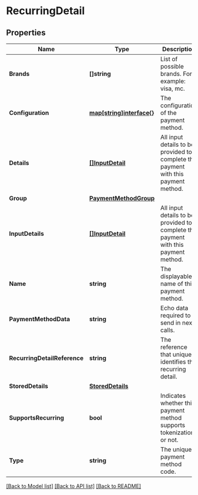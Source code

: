 # RecurringDetail

## Properties

Name | Type | Description | Notes
------------ | ------------- | ------------- | -------------
**Brands** | **[]string** | List of possible brands. For example: visa, mc. | [optional] 
**Configuration** | [**map[string]interface{}**](.md) | The configuration of the payment method. | [optional] 
**Details** | [**[]InputDetail**](InputDetail.md) | All input details to be provided to complete the payment with this payment method. | [optional] 
**Group** | [**PaymentMethodGroup**](PaymentMethodGroup.md) |  | [optional] 
**InputDetails** | [**[]InputDetail**](InputDetail.md) | All input details to be provided to complete the payment with this payment method. | [optional] 
**Name** | **string** | The displayable name of this payment method. | [optional] 
**PaymentMethodData** | **string** | Echo data required to send in next calls. | [optional] 
**RecurringDetailReference** | **string** | The reference that uniquely identifies the recurring detail. | [optional] 
**StoredDetails** | [**StoredDetails**](StoredDetails.md) |  | [optional] 
**SupportsRecurring** | **bool** | Indicates whether this payment method supports tokenization or not. | [optional] 
**Type** | **string** | The unique payment method code. | [optional] 

[[Back to Model list]](../README.md#documentation-for-models) [[Back to API list]](../README.md#documentation-for-api-endpoints) [[Back to README]](../README.md)


